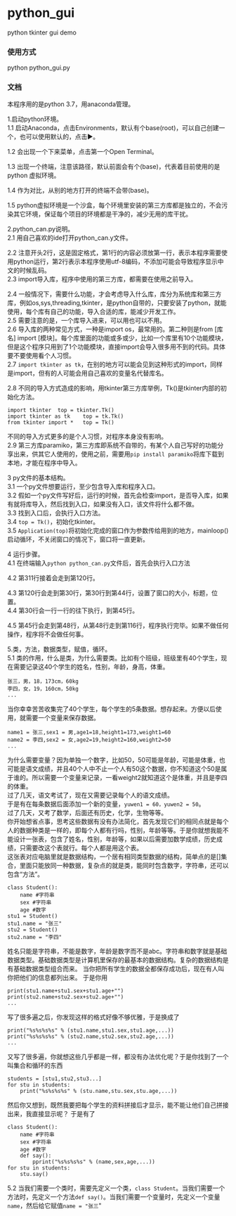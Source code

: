 # python_gui
python tkinter gui demo

### 使用方式  
python python_gui.py

### 文档
本程序用的是python 3.7，用anaconda管理。  

1.启动python环境。  
1.1 启动Anaconda，点击Environments，默认有个base(root)，可以自己创建一个，也可以使用默认的，点击▶。  

1.2 会出现一个下来菜单，点击第一个Open Terminal。  

1.3 出现一个终端，注意该路径，默认前面会有个(base)，代表着目前使用的是python 虚拟环境。  

1.4 作为对比，从别的地方打开的终端不会带(base)。  

1.5 python虚拟环境是一个沙盒，每个环境里安装的第三方库都是独立的，不会污染其它环境，保证每个项目的环境都是干净的，减少无用的库干扰。  

2.python_can.py说明。  
2.1 用自己喜欢的ide打开python_can.y文件。  

2.2 注意开头2行，这是固定格式，第1行的内容必须放第一行，表示本程序需要使用python运行，第2行表示本程序使用utf-8编码，不添加可能会导致程序显示中文的时候乱码。  
2.3 import导入库，程序中使用的第三方库，都需要在使用之前导入。  

2.4 一般情况下，需要什么功能，才会考虑导入什么库，库分为系统库和第三方库，例如os,sys,threading,tkinter，是python自带的，只要安装了python，就能使用，每个库有自己的功能，导入合适的库，能减少开发工作。  
2.5 需要注意的是，一个库导入进来，可以用也可以不用。  
2.6 导入库的两种常见方式，一种是import os，最常用的。第二种则是from [库名] import [模块]。每个库里面的功能或多或少，比如一个库里有10个功能模块，但是这个程序只用到了1个功能模块，直接import会导入很多用不到的代码。具体要不要使用看个人习惯。  
2.7 ```import tkinter as tk```，在别的地方可以能会见到这种形式的import，同样是import，但有的人可能会用自己喜欢的变量名代替库名。  

2.8 不同的导入方式造成的影响，用tkinter第三方库举例，Tk()是tkinter内部的初始化方法。  
```
import tkinter	top = tkinter.Tk()  
import tkinter as tk	top = tk.Tk()  
from tkinter import *	top = Tk()  
```
不同的导入方式更多的是个人习惯，对程序本身没有影响。  
2.9 第三方库paramiko，第三方库即系统不自带的，有某个人自己写好的功能分享出来，供其它人使用的，使用之前，需要用```pip install paramiko```将库下载到本地，才能在程序中导入。  

3 py文件的基本结构。  
3.1 一个py文件想要运行，至少包含导入库和程序入口。  
3.2 假如一个py文件写好后，运行的时候，首先会检查import，是否导入库，如果有就将库导入，然后找到入口，如果没有入口，该文件将什么都不做。  
3.3 找到入口后，会执行入口方法。   
3.4 ```top = Tk()```，初始化tkinter。  
3.5 ```Application(top)```将初始化完成的窗口作为参数传给用到的地方，mainloop() 启动循环，不关闭窗口的情况下，窗口将一直更新。  

4 运行步骤。  
4.1 在终端输入```python python_can.py```文件后，首先会执行入口方法  

4.2 第311行接着会走到第120行。  

4.3 第120行会走到第30行，第30行到第44行，设置了窗口的大小，标题，位置。  
4.4 第30行会一行一行的往下执行，到第45行。  

4.5 第45行会走到第48行，从第48行走到第116行，程序执行完毕。如果不做任何操作，程序将不会做任何事。  

5.类，方法，数据类型，赋值，循环。  
5.1 类的作用，什么是类，为什么需要类。比如有个班级，班级里有40个学生，现在需要记录这40个学生的姓名，性别，年龄，身高，体重。  
```
张三，男，18，173cm，60kg   
李四，女，19，160cm，50kg  
...
```
当你幸幸苦苦收集完了40个学生，每个学生的5条数据。想存起来。方便以后使用，就需要一个变量来保存数据。  
```
name1 = 张三,sex1 = 男,age1=18,height1=173,weight1=60  
name2 = 李四,sex2 = 女,age2=19,height2=160,weight2=50  
...
```
为什么需要变量？因为单独一个数字，比如50，50可能是年龄，可能是体重，也可能是语文成绩，并且40个人中不止一个人有50这个数据，你不知道这个50是属于谁的。所以需要一个变量来记录，一看weight2就知道这个是体重，并且是李四的体重。  
过了几天，语文考试了，现在又需要记录每个人的语文成绩。  
于是有在每条数据后面添加一个新的变量，```yuwen1 = 60，yuwen2 = 50```。  
过了几天，又考了数学，后面还有历史，化学，生物等等。  
你开始想省点事，思考这些数据有没有办法简化，首先发现它们的相同点就是每个人的数据种类是一样的，即每个人都有行吗，性别，年龄等等。于是你就想我能不能设计一张表，包含了姓名，性别，年龄等，如果以后需要加数学成绩，历史成绩，只需要改这个表就行。每个人都是用这个表。  
这张表对应电脑里就是数据结构，一个居有相同类型数据的结构，简单点的是[]集合，里面只能放同一种数据，复杂点的就是类，能同时包含数字，字符串，还可以包含“方法”。  
```
class Student():  
    name #字符串  
    sex #字符串  
    age #数字  
stu1 = Student()
stu1.name = "张三"
stu2 = Student()
stu2.name = "李四"
```
姓名只能是字符串，不能是数字，年龄是数字而不是abc。字符串和数字就是基础数据类型。基础数据类型是计算机里保存的最基本的数据结构。复杂的数据结构是有基础数据类型组合而来。
当你把所有学生的数据全都保存成功后，现在有人叫你把他们的信息都列出来。
于是你用
```
print(stu1.name+stu1.sex+stu1.age+"")
print(stu2.name+stu2.sex+stu2.age+"")
...
```
写了很多遍之后，你发现这样的格式好像不够优雅，于是换成了
```
print("%s%s%s%s" % (stu1.name,stu1.sex,stu1.age,...))
print("%s%s%s%s" % (stu2.name,stu2.sex,stu2.age,...))
...
```
又写了很多遍，你就想这些几乎都是一样，都没有办法优化呢？于是你找到了一个叫集合和循环的东西
```
students = [stu1,stu2,stu3...]
for stu in students:
    print("%s%s%s%s" % (stu.name,stu.sex,stu.age,...))
```
然后你又想到，既然我要把每个学生的资料拼接后才显示，能不能让他们自己拼接出来，我直接显示呢？
于是有了
```
class Student():
    name #字符串
    sex #字符串
    age #数字
    def say():
        pprint("%s%s%s%s" % (name,sex,age,...))
for stu in students:
    stu.say()
```
5.2 当我们需要一个类时，需要先定义一个类，```class Student```。当我们需要一个方法时，先定义一个方法```def say()```。当我们需要一个变量时，先定义一个变量```name```，然后给它赋值```name = "张三```"
